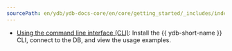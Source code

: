 ```yaml
---
sourcePath: en/ydb/ydb-docs-core/en/core/getting_started/_includes/index/cli.md
---
```

* [Using the command line interface (CLI)](../../cli.md): Install the {{ ydb-short-name }} CLI, connect to the DB, and view the usage examples.

